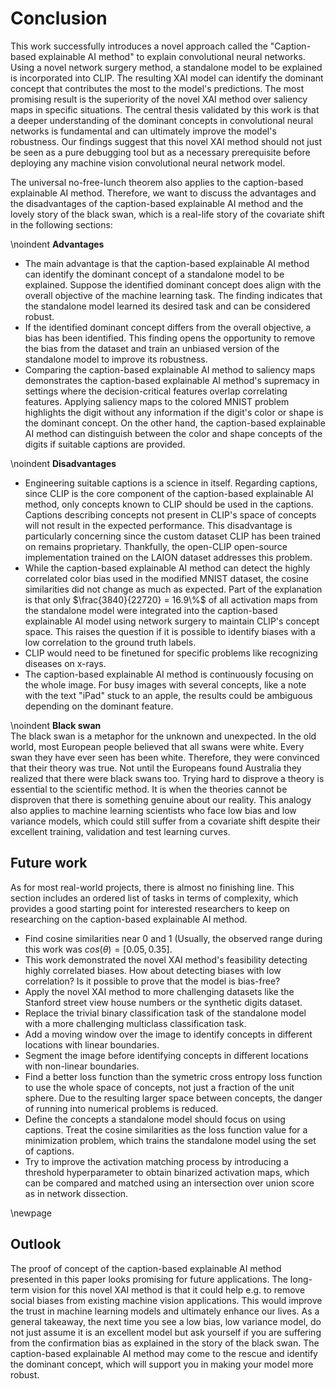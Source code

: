 # Conclusion
<!-- 
- not merely a summary of the main topics covered or a re-statement of your research problem, but a synthesis of key points
- Recap what you did. In about one paragraph recap what your research question was and how you tackled it. Highlight the big accomplishments. Spend another paragraph explaining the highlights of your results. These are the main results you want the reader to remember after they put down the paper, so ignore any small details.
- Finally, finish off with a sentence or two that wraps up your paper. I find this can often be the hardest part to write. You want the paper to feel finished after they read these. One way to do this, is to try and tie your research to the “real world.” 
-->
This work successfully introduces a novel approach called the "Caption-based explainable AI method" to explain convolutional neural networks. Using a novel network surgery method, a standalone model to be explained is incorporated into CLIP. The resulting XAI model can identify the dominant concept that contributes the most to the model's predictions. The most promising result is the superiority of the novel XAI method over saliency maps in specific situations. The central thesis validated by this work is that a deeper understanding of the dominant concepts in convolutional neural networks is fundamental and can ultimately improve the model's robustness. Our findings suggest that this novel XAI method should not just be seen as a pure debugging tool but as a necessary prerequisite before deploying any machine vision convolutional neural network model.

The universal no-free-lunch theorem also applies to the caption-based explainable AI method. Therefore, we want to discuss the advantages and the disadvantages of the caption-based explainable AI method and the lovely story of the black swan, which is a real-life story of the covariate shift in the following sections:

\noindent
**Advantages**
	
- The main advantage is that the caption-based explainable AI method can identify the dominant concept of a standalone model to be explained. Suppose the identified dominant concept does align with the overall objective of the machine learning task. The finding indicates that the standalone model learned its desired task and can be considered robust.
- If the identified dominant concept differs from the overall objective, a bias has been identified. This finding opens the opportunity to remove the bias from the dataset and train an unbiased version of the standalone model to improve its robustness.
- Comparing the caption-based explainable AI method to saliency maps demonstrates the caption-based explainable AI method's supremacy in settings where the decision-critical features overlap correlating features. Applying saliency maps to the colored MNIST problem highlights the digit without any information if the digit's color or shape is the dominant concept. On the other hand, the caption-based explainable AI method can distinguish between the color and shape concepts of the digits if suitable captions are provided.

\noindent
**Disadvantages**

- Engineering suitable captions is a science in itself. Regarding captions, since CLIP is the core component of the caption-based explainable AI method, only concepts known to CLIP should be used in the captions. Captions describing concepts not present in CLIP's space of concepts will not result in the expected performance. This disadvantage is particularly concerning since the custom dataset CLIP has been trained on remains proprietary. Thankfully, the open-CLIP open-source implementation trained on the LAION dataset addresses this problem.
- While the caption-based explainable AI method can detect the highly correlated color bias used in the modified MNIST dataset, the cosine similarities did not change as much as expected. Part of the explanation is that only $\frac{3840}{22720} = 16.9\%$ of all activation maps from the standalone model were integrated into the caption-based explainable AI model using network surgery to maintain CLIP's concept space. This raises the question if it is possible to identify biases with a low correlation to the ground truth labels.
- CLIP would need to be finetuned for specific problems like recognizing diseases on x-rays.
- The caption-based explainable AI method is continuously focusing on the whole image. For busy images with several concepts, like a note with the text "iPad" stuck to an apple, the results could be ambiguous depending on the dominant feature.

\noindent
**Black swan**  
The black swan is a metaphor for the unknown and unexpected. In the old world, most European people believed that all swans were white. Every swan they have ever seen has been white. Therefore, they were convinced that their theory was true. Not until the Europeans found Australia they realized that there were black swans too. Trying hard to disprove a theory is essential to the scientific method. It is when the theories cannot be disproven that there is something genuine about our reality. This analogy also applies to machine learning scientists who face low bias and low variance models, which could still suffer from a covariate shift despite their excellent training, validation and test learning curves.

## Future work
As for most real-world projects, there is almost no finishing line. This section includes an ordered list of tasks in terms of complexity, which provides a good starting point for interested researchers to keep on researching on the caption-based explainable AI method.

- Find cosine similarities near 0 and 1 (Usually, the observed range during this work was $cos(\theta) = [0.05, 0.35]$.
- This work demonstrated the novel XAI method's feasibility detecting highly correlated biases. How about detecting biases with low correlation? Is it possible to prove that the model is bias-free?
- Apply the novel XAI method to more challenging datasets like the Stanford street view house numbers or the synthetic digits dataset.
- Replace the trivial binary classification task of the standalone model with a more challenging multiclass classification task.
- Add a moving window over the image to identify concepts in different locations with linear boundaries.
- Segment the image before identifying concepts in different locations with non-linear boundaries.
- Find a better loss function than the symetric cross entropy loss function to use the whole space of concepts, not just a fraction of the unit sphere. Due to the resulting larger space between concepts, the danger of running into numerical problems is reduced.
- Define the concepts a standalone model should focus on using captions. Treat the cosine similarities as the loss function value for a minimization problem, which trains the standalone model using the set of captions.
- Try to improve the activation matching process by introducing a threshold hyperparameter to obtain binarized activation maps, which can be compared and matched using an intersection over union score as in network dissection.

\newpage
## Outlook
<!-- The greatest deception men suffer is from their own opinions. Leonardo da Vinci -->
<!-- Make the last 1/2 sentences memorable. -->
The proof of concept of the caption-based explainable AI method presented in this paper looks promising for future applications. The long-term vision for this novel XAI method is that it could help e.g. to remove social biases from existing machine vision applications. This would improve the trust in machine learning models and ultimately enhance our lives. As a general takeaway, the next time you see a low bias, low variance model, do not just assume it is an excellent model but ask yourself if you are suffering from the confirmation bias as explained in the story of the black swan. The caption-based explainable AI method may come to the rescue and identify the dominant concept, which will support you in making your model more robust.
